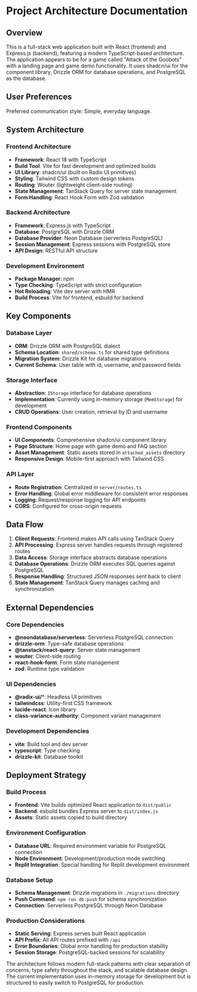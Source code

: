 # Project Architecture Documentation

## Overview

This is a full-stack web application built with React (frontend) and Express.js (backend), featuring a modern TypeScript-based architecture. The application appears to be for a game called "Attack of the Goobots" with a landing page and game demo functionality. It uses shadcn/ui for the component library, Drizzle ORM for database operations, and PostgreSQL as the database.

## User Preferences

Preferred communication style: Simple, everyday language.

## System Architecture

### Frontend Architecture
- **Framework**: React 18 with TypeScript
- **Build Tool**: Vite for fast development and optimized builds
- **UI Library**: shadcn/ui (built on Radix UI primitives)
- **Styling**: Tailwind CSS with custom design tokens
- **Routing**: Wouter (lightweight client-side routing)
- **State Management**: TanStack Query for server state management
- **Form Handling**: React Hook Form with Zod validation

### Backend Architecture
- **Framework**: Express.js with TypeScript
- **Database**: PostgreSQL with Drizzle ORM
- **Database Provider**: Neon Database (serverless PostgreSQL)
- **Session Management**: Express sessions with PostgreSQL store
- **API Design**: RESTful API structure

### Development Environment
- **Package Manager**: npm
- **Type Checking**: TypeScript with strict configuration
- **Hot Reloading**: Vite dev server with HMR
- **Build Process**: Vite for frontend, esbuild for backend

## Key Components

### Database Layer
- **ORM**: Drizzle ORM with PostgreSQL dialect
- **Schema Location**: `shared/schema.ts` for shared type definitions
- **Migration System**: Drizzle Kit for database migrations
- **Current Schema**: User table with id, username, and password fields

### Storage Interface
- **Abstraction**: `IStorage` interface for database operations
- **Implementation**: Currently using in-memory storage (`MemStorage`) for development
- **CRUD Operations**: User creation, retrieval by ID and username

### Frontend Components
- **UI Components**: Comprehensive shadcn/ui component library
- **Page Structure**: Home page with game demo and FAQ section
- **Asset Management**: Static assets stored in `attached_assets` directory
- **Responsive Design**: Mobile-first approach with Tailwind CSS

### API Layer
- **Route Registration**: Centralized in `server/routes.ts`
- **Error Handling**: Global error middleware for consistent error responses
- **Logging**: Request/response logging for API endpoints
- **CORS**: Configured for cross-origin requests

## Data Flow

1. **Client Requests**: Frontend makes API calls using TanStack Query
2. **API Processing**: Express server handles requests through registered routes
3. **Data Access**: Storage interface abstracts database operations
4. **Database Operations**: Drizzle ORM executes SQL queries against PostgreSQL
5. **Response Handling**: Structured JSON responses sent back to client
6. **State Management**: TanStack Query manages caching and synchronization

## External Dependencies

### Core Dependencies
- **@neondatabase/serverless**: Serverless PostgreSQL connection
- **drizzle-orm**: Type-safe database operations
- **@tanstack/react-query**: Server state management
- **wouter**: Client-side routing
- **react-hook-form**: Form state management
- **zod**: Runtime type validation

### UI Dependencies
- **@radix-ui/***: Headless UI primitives
- **tailwindcss**: Utility-first CSS framework
- **lucide-react**: Icon library
- **class-variance-authority**: Component variant management

### Development Dependencies
- **vite**: Build tool and dev server
- **typescript**: Type checking
- **drizzle-kit**: Database toolkit

## Deployment Strategy

### Build Process
- **Frontend**: Vite builds optimized React application to `dist/public`
- **Backend**: esbuild bundles Express server to `dist/index.js`
- **Assets**: Static assets copied to build directory

### Environment Configuration
- **Database URL**: Required environment variable for PostgreSQL connection
- **Node Environment**: Development/production mode switching
- **Replit Integration**: Special handling for Replit development environment

### Database Setup
- **Schema Management**: Drizzle migrations in `./migrations` directory
- **Push Command**: `npm run db:push` for schema synchronization
- **Connection**: Serverless PostgreSQL through Neon Database

### Production Considerations
- **Static Serving**: Express serves built React application
- **API Prefix**: All API routes prefixed with `/api`
- **Error Boundaries**: Global error handling for production stability
- **Session Storage**: PostgreSQL-backed sessions for scalability

The architecture follows modern full-stack patterns with clear separation of concerns, type safety throughout the stack, and scalable database design. The current implementation uses in-memory storage for development but is structured to easily switch to PostgreSQL for production.